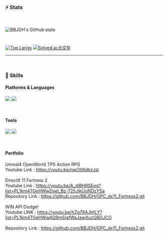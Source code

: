   
### ⚡ Stats
<br/>

![BBJDH's GitHub stats](https://github-readme-stats.vercel.app/api?username=BBJDH&theme=vue-dark&show_icons=true&?count_private=true&?include_all_commits=true)

#
  
[![Top Langs](https://github-readme-stats.vercel.app/api/top-langs/?username=BBJDH&layout=compact&theme=vue-dark)](https://github.com/BBJDH) [![Solved.ac프로필](http://mazassumnida.wtf/api/v2/generate_badge?boj=ekffjaos553)](https://solved.ac/ekffjaos553)
  
</div>


<hr>
<br/>


### 💪 Skills 
#### Platforms & Languages
<p>
<img src="https://img.shields.io/badge/C-A8B9CC?style=flat-square&logo=C&logoColor=white"/> <img src="https://img.shields.io/badge/C++-00599C?style=flat-square&logo=Cplusplus&logoColor=white"/> 
</p>

<br/>

#### Tools
<p>
<img src="https://img.shields.io/badge/UnrealEngine-0E1128?style=flat-square&logo=UnrealEngine&logoColor=white"/> 
<img src="https://img.shields.io/badge/DirectX11-5E5E5E?style=flat-square&logo=Microsoft&logoColor=white"/>
</p>

<br/>

#### Portfolio
<p>

Unreal4 OpenWorld TPS Action RPG 
<br/>
Youtube Link : https://youtu.be/nwO06dkzJsI 
 <br/><br/>
DirectX 11 Fortress 2
<br/>
Youtube Link : https://youtu.be/A_diBH9SEqg?list=PL1km4TGeHWwDsel_Bz-725JikUoNDzYSa 
<br/>
Repository Link : https://github.com/BBJDH/GPC_dx11_Fortress2.git
<br/><br/>
WIN API Dodge!
<br/>
Youtube LINK : https://youtu.be/hZg79AJhfLY?list=PL1km4TGeHWwAQ9mSigfWaJawXuzQBDJCO<br/>
<br/>
Repository Link : https://github.com/BBJDH/GPC_dx11_Fortress2.git
</p>

<br/>


<div align=center>
